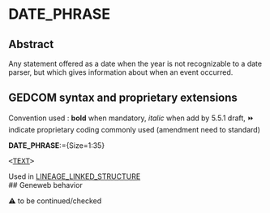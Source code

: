 ﻿# DATE_PHRASE
## Abstract
Any statement offered as a date when the year is not recognizable to a date parser, but which gives
information about when an event occurred.


## GEDCOM syntax and proprietary extensions
Convention used : **bold** when mandatory, _italic_ when add by 5.5.1 draft, &#x23E9; indicate proprietary coding commonly used (amendment need to standard)<br />

**DATE_PHRASE**:={Size=1:35}
<pre>
&lt;<a href=Ged.TEXT.md>TEXT</a>&gt;
</pre>
Used in <a href=Ged.LINEAGE_LINKED_STRUCTURE.md>LINEAGE_LINKED_STRUCTURE</a><br />## Geneweb behavior


:warning: to be continued/checked

